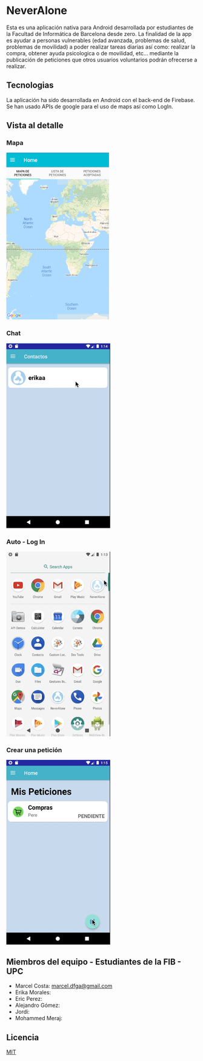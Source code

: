 # NeverAlone

Esta es una aplicación nativa para Android desarrollada por estudiantes de la Facultad de Informática de Barcelona desde zero.
La finalidad de la app es ayudar a personas vulnerables (edad avanzada, problemas de salud, problemas de movilidad) a poder realizar 
tareas diarias así como: realizar la compra, obtener ayuda psicologica o de movilidad, etc... mediante la publicación de peticiones
que otros usuarios voluntarios podrán ofrecerse a realizar.

## Tecnologias

La aplicación ha sido desarrollada en Android con el back-end de Firebase. Se han usado APIs de google para el uso de maps así como LogIn.

## Vista al detalle

### Mapa
![GitHub Logo](/images/4.png)

### Chat
![GitHub Logo](/images/2.gif)

### Auto - Log In
![GitHub Logo](/images/3.gif)

### Crear una petición
![GitHub Logo](/images/1.gif)

## Miembros del equipo - Estudiantes de la FIB - UPC

* Marcel Costa: marcel.dfga@gmail.com
* Erika Morales: 
* Eric Perez:
* Alejandro Gómez:
* Jordi:
* Mohammed Meraj:

## Licencia

[MIT](https://choosealicense.com/licenses/mit/)
